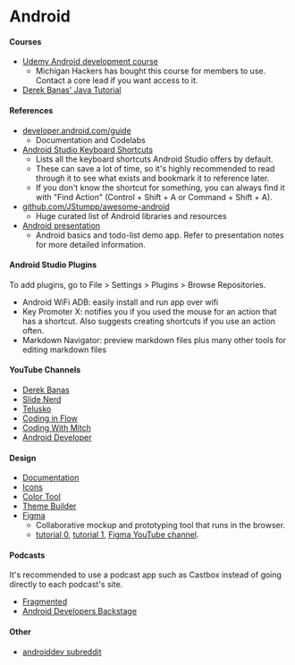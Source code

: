 # Android

#### Courses
* [Udemy Android development course](https://www.udemy.com/the-complete-android-oreo-developer-course/)
  * Michigan Hackers has bought this course for members to use. Contact a core lead if you want access to it.
* [Derek Banas' Java Tutorial](https://www.youtube.com/playlist?list=PLE7E8B7F4856C9B19)

#### References
* [developer.android.com/guide](https://developer.android.com/guide/)
  * Documentation and Codelabs
* [Android Studio Keyboard Shortcuts](https://developer.android.com/studio/intro/keyboard-shortcuts)
  *  Lists all the keyboard shortcuts Android Studio offers by default.
  *  These can save a lot of time, so it's highly recommended to read through it to see what exists and bookmark it to reference later.
  *  If you don't know the shortcut for something, you can always find it with "Find Action" (Control + Shift + A or Command + Shift + A).
* [github.com/JStumpp/awesome-android](https://github.com/JStumpp/awesome-android)
  * Huge curated list of Android libraries and resources
* [Android presentation](https://github.com/michiganhackers/L2H-Android-Presentation)
  * Android basics and todo-list demo app. Refer to presentation notes for more detailed information.

#### Android Studio Plugins
To add plugins, go to File > Settings > Plugins > Browse Repositories.
* Android WiFi ADB: easily install and run app over wifi
* Key Promoter X: notifies you if you used the mouse for an action that has a shortcut. Also suggests creating shortcuts if you use an action often.
* Markdown Navigator: preview markdown files plus many other tools for editing markdown files

#### YouTube Channels
* [Derek Banas](https://www.youtube.com/user/derekbanas)
* [Slide Nerd](https://www.youtube.com/user/slidenerd)
* [Telusko](https://www.youtube.com/channel/UC59K-uG2A5ogwIrHw4bmlEg)
* [Coding in Flow](https://www.youtube.com/channel/UC_Fh8kvtkVPkeihBs42jGcA)
* [Coding With Mitch](https://www.youtube.com/channel/UCoNZZLhPuuRteu02rh7bzsw)
* [Android Developer](https://www.youtube.com/channel/UCVHFbqXqoYvEWM1Ddxl0QDg)

#### Design
* [Documentation](https://material.io/design/)
* [Icons](https://material.io/tools/icons/?style=baseline)
* [Color Tool](https://material.io/tools/color/#!/?view.left=0&view.right=0)
* [Theme Builder](https://github.com/material-components/material-components-android/tree/master/material-theme-builder)
* [Figma](https://www.figma.com)
  * Collaborative mockup and prototyping tool that runs in the browser.
  * [tutorial 0](https://www.youtube.com/watch?v=jk1T0CdLxwU), [tutorial 1](https://www.youtube.com/watch?v=3q3FV65ZrUs), [Figma YouTube channel](https://www.youtube.com/channel/UCQsVmhSa4X-G3lHlUtejzLA).

#### Podcasts
It's recommended to use a podcast app such as Castbox instead of going directly to each podcast's site.
* [Fragmented](https://fragmentedpodcast.com/)
* [Android Developers Backstage](http://androidbackstage.blogspot.com/2019/06/episode-116-camerax.html)

#### Other
* [androiddev subreddit](https://www.reddit.com/r/androiddev/)
